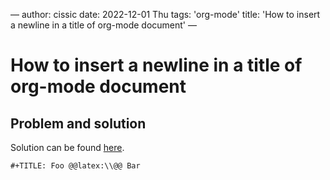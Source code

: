 &#x2014;
author: cissic
date: 2022-12-01 Thu
tags: 'org-mode'
title: 'How to insert a newline in a title of org-mode document'
&#x2014;


# How to insert a newline in a title of org-mode document


## Problem and solution

Solution can be found [here](https://emacs.stackexchange.com/questions/255/new-line-in-title-of-an-org-mode-exported-html-document).

    #+TITLE: Foo @@latex:\\@@ Bar

